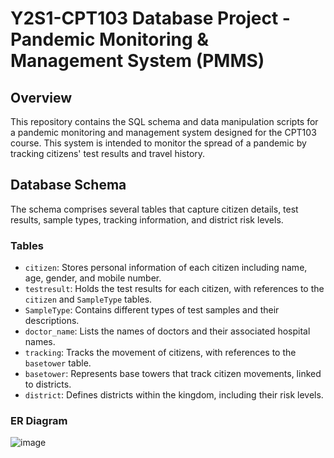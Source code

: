 # Y2S1-CPT103 Database Project - Pandemic Monitoring & Management System (PMMS)

## Overview

This repository contains the SQL schema and data manipulation scripts for a pandemic monitoring and management system designed for the CPT103 course. This system is intended to monitor the spread of a pandemic by tracking citizens' test results and travel history.

## Database Schema

The schema comprises several tables that capture citizen details, test results, sample types, tracking information, and district risk levels.

### Tables

- `citizen`: Stores personal information of each citizen including name, age, gender, and mobile number.
- `testresult`: Holds the test results for each citizen, with references to the `citizen` and `SampleType` tables.
- `SampleType`: Contains different types of test samples and their descriptions.
- `doctor_name`: Lists the names of doctors and their associated hospital names.
- `tracking`: Tracks the movement of citizens, with references to the `basetower` table.
- `basetower`: Represents base towers that track citizen movements, linked to districts.
- `district`: Defines districts within the kingdom, including their risk levels.

### ER Diagram
![image](https://github.com/LCQck/Y2S1-Database/assets/128359137/4e085001-7007-4119-b0f7-4ea558e8df6b)
